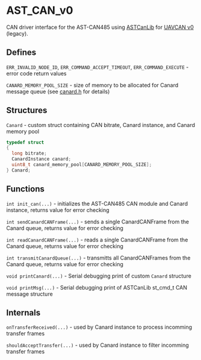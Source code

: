 # AST_CAN_v0

CAN driver interface for the AST-CAN485 using [ASTCanLib](https://github.com/Atlantis-Specialist-Technologies/AST_CAN_Arduino_Library/blob/master/src/ASTCanLib.h) for [UAVCAN v0](https://legacy.uavcan.org/) (legacy).

## Defines

`ERR_INVALID_NODE_ID`, `ERR_COMMAND_ACCEPT_TIMEOUT`, `ERR_COMMAND_EXECUTE` - error code return values

`CANARD_MEMORY_POOL_SIZE` - size of memory to be allocated for Canard message queue (see [canard.h](https://github.com/UAVCAN/libcanard/blob/legacy-v0/canard.h) for details)

## Structures

`Canard` - custom struct containing CAN bitrate, Canard instance, and Canard memory pool

```c
typedef struct
{
  long bitrate;
  CanardInstance canard;
  uint8_t canard_memory_pool[CANARD_MEMORY_POOL_SIZE];
} Canard;
```

## Functions

`int init_can(...)` - initializes the AST-CAN485 CAN module and Canard instance, returns value for error checking

`int sendCanardCANFrame(...)` - sends a single CanardCANFrame from the Canard queue, returns value for error checking

`int readCanardCANFrame(...)` - reads a single CanardCANFrame from the Canard queue, returns value for error checking

`int transmitCanardQueue(...)` - transmitts all CanardCANFrames from the Canard queue, returns value for error checking

`void printCanard(...)` - Serial debugging print of custom `Canard` structure

`void printMsg(...)` - Serial debugging print of ASTCanLib st_cmd_t CAN message structure

## Internals

`onTransferReceived(...)` - used by Canard instance to process incomming transfer frames

`shouldAcceptTransfer(...)` - used by Canard instance to filter incomming transfer frames
